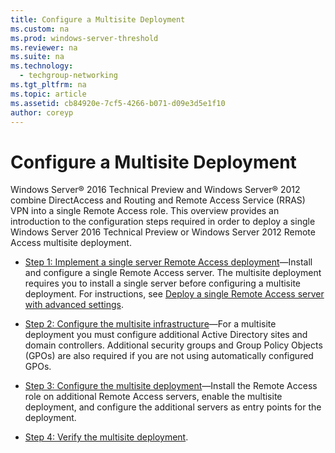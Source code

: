```yaml
---
title: Configure a Multisite Deployment
ms.custom: na
ms.prod: windows-server-threshold
ms.reviewer: na
ms.suite: na
ms.technology: 
  - techgroup-networking
ms.tgt_pltfrm: na
ms.topic: article
ms.assetid: cb84920e-7cf5-4266-b071-d09e3d5e1f10
author: coreyp
---
```

# Configure a Multisite Deployment
Windows Server® 2016 Technical Preview and Windows Server® 2012 combine DirectAccess and Routing and Remote Access Service (RRAS) VPN into a single Remote Access role. This overview provides an introduction to the configuration steps required in order to deploy a single Windows Server 2016 Technical Preview or  Windows Server 2012  Remote Access multisite deployment.  
  
-   [Step 1: Implement a single server Remote Access deployment](assetId:///a811b73d-56af-4457-aa82-0c23b4c57b4f)—Install and configure a single Remote Access server. The multisite deployment requires you to install a single server before configuring a multisite deployment. For instructions, see [Deploy a single Remote Access server with advanced settings](assetId:///3475e527-541f-4a34-b940-18d481ac59f6).  
  
-   [Step 2: Configure the multisite infrastructure](assetId:///b1960686-a81e-4f48-83f1-cc4ea484df43)—For a multisite deployment you must configure additional Active Directory sites and domain controllers. Additional security groups and Group Policy Objects (GPOs) are also required if you are not using automatically configured GPOs.  
  
-   [Step 3: Configure the multisite deployment](assetId:///2325da4a-3987-4132-b8d0-95c275f544b1)—Install the Remote Access role on additional Remote Access servers, enable the multisite deployment, and configure the additional servers as entry points for the deployment.  
  
-   [Step 4: Verify the multisite deployment](assetId:///9d278e9a-2e1f-49a9-a4b1-8b02de484c18).  
  


